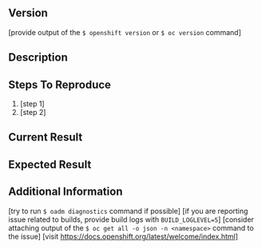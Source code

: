 ## Version
[provide output of the `$ openshift version` or `$ oc version` command]

## Description

## Steps To Reproduce

1. [step 1]
2. [step 2]

## Current Result

## Expected Result

## Additional Information

[try to run `$ oadm diagnostics` command if possible]
[if you are reporting issue related to builds, provide build logs with `BUILD_LOGLEVEL=5`]
[consider attaching output of the `$ oc get all -o json -n <namespace>` command to the issue]
[visit https://docs.openshift.org/latest/welcome/index.html]
